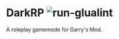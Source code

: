 # DarkRP ![run-glualint](https://github.com/FPtje/DarkRP/workflows/run-glualint/badge.svg?branch=master)
A roleplay gamemode for Garry's Mod.
